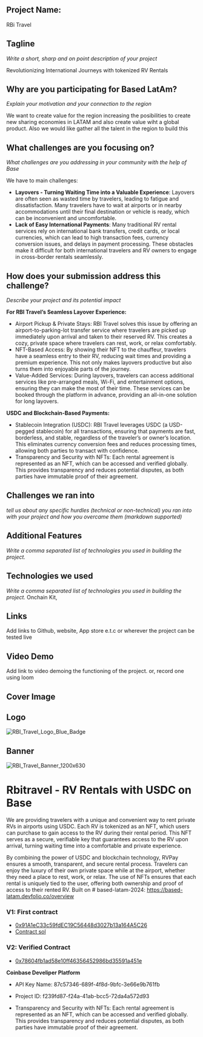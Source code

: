 
## Project Name:
RBi Travel

## Tagline
*Write a short, sharp and on point description of your project*

Revolutionizing International Journeys with tokenized RV Rentals

## Why are you participating for Based LatAm?
*Explain your motivation and your connection to the region*

We want to create value for the region increasing the posibilities to create new sharing economies in LATAM and also create value wiht a global product. Also we would like gather all the talent in the region to build this

## What challenges are you focusing on?
*What challenges are you addressing in your community with the help of Base*

We have to main challenges: 
- **Layovers - Turning Waiting Time into a Valuable Experience**: Layovers are often seen as wasted time by travelers, leading to fatigue and dissatisfaction. Many travelers have to wait at airports or in nearby accommodations until their final destination or vehicle is ready, which can be inconvenient and uncomfortable.
- **Lack of Easy International Payments**: Many traditional RV rental services rely on international bank transfers, credit cards, or local currencies, which can lead to high transaction fees, currency conversion issues, and delays in payment processing. These obstacles make it difficult for both international travelers and RV owners to engage in cross-border rentals seamlessly.

## How does your submission address this challenge?
*Describe your project and its potential impact*

**For RBI Travel’s Seamless Layover Experience:**
- Airport Pickup & Private Stays: RBI Travel solves this issue by offering an airport-to-parking-lot transfer service where travelers are picked up immediately upon arrival and taken to their reserved RV. This creates a cozy, private space where travelers can rest, work, or relax comfortably.
- NFT-Based Access: By showing their NFT to the chauffeur, travelers have a seamless entry to their RV, reducing wait times and providing a premium experience. This not only makes layovers productive but also turns them into enjoyable parts of the journey.
- Value-Added Services: During layovers, travelers can access additional services like pre-arranged meals, Wi-Fi, and entertainment options, ensuring they can make the most of their time. These services can be booked through the platform in advance, providing an all-in-one solution for long layovers.

**USDC and Blockchain-Based Payments:**
- Stablecoin Integration (USDC): RBI Travel leverages USDC (a USD-pegged stablecoin) for all transactions, ensuring that payments are fast, borderless, and stable, regardless of the traveler’s or owner’s location. This eliminates currency conversion fees and reduces processing times, allowing both parties to transact with confidence.
- Transparency and Security with NFTs: Each rental agreement is represented as an NFT, which can be accessed and verified globally. This provides transparency and reduces potential disputes, as both parties have immutable proof of their agreement.

## Challenges we ran into
*tell us about any specific hurdles (technical or non-technical) you ran into with your project and how you overcame them (markdown supported)*


## Additional Features
*Write a comma separated list of technologies you used in building the project.*


## Technologies we used
*Write a comma separated list of technologies you used in building the project.*
Onchain Kit, 

## Links
Add links to Github, website, App store e.t.c or wherever the project can be tested live


## Video Demo
Add link to video demoing the functioning of the project. or, record one using loom

## Cover Image

## Logo
![RBI_Travel_Logo_Blue_Badge](https://github.com/user-attachments/assets/3efd0dec-ba26-4567-a7a4-ca508bcf0af8)


## Banner
![RBI_Travel_Banner_1200x630](https://github.com/user-attachments/assets/efe7f98f-9f0d-4edc-bb65-99add4805fbb)





# Rbitravel - RV Rentals with USDC on Base
We are providing travelers with a unique and convenient way to rent private RVs in airports using USDC.  Each RV is tokenized as an NFT, which users can purchase to gain access to the RV during their rental period. This NFT serves as a secure, verifiable key that guarantees access to the RV upon arrival, turning waiting time into a comfortable and private experience.

By combining the power of USDC and blockchain technology, RVPay ensures a smooth, transparent, and secure rental process. Travelers can enjoy the luxury of their own private space while at the airport, whether they need a place to rest, work, or relax.  The use of NFTs ensures that each rental is uniquely tied to the user, offering both ownership and proof of access to their rented RV.
Built on # based-latam-2024: https://based-latam.devfolio.co/overview 

### V1: First contract
- [0x91A1eC33c59fdEC19C56448d3027b13a164A5C26](https://sepolia.basescan.org/address/0x91a1ec33c59fdec19c56448d3027b13a164a5c26)
- [Contract sol](https://github.com/Ekinoxis-evm/based-latam-2024/blob/main/RVRental.sol)
  
### V2: Verified Contract
- [0x78604fb1ad58e10ff46356452986bd35591a451e](https://sepolia.basescan.org/address/0x78604fb1ad58e10ff46356452986bd35591a451e)

**Coinbase Develiper Platform**
- API Key Name: 87c57346-689f-4f8d-9bfc-3e66e9b761fb
- Project ID: f239fd87-f24a-41ab-bcc5-72da4a572d93

- Transparency and Security with NFTs: Each rental agreement is represented as an NFT, which can be accessed and verified globally. This provides transparency and reduces potential disputes, as both parties have immutable proof of their agreement.
